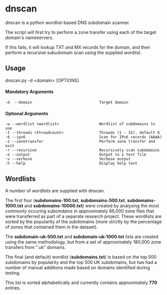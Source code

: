 dnscan
======

dnscan is a python wordlist-based DNS subdomain scanner.

The script will first try to perform a zone transfer using each of the target domain's nameservers.

If this fails, it will lookup TXT and MX records for the domain, and then perform a recursive subudomain scan using the supplied wordlist.

Usage
-----

dnscan.py -d \<domain\> [OPTIONS]

#### Mandatory Arguments
    -d  --domain                              Target domain
    
#### Optional Arguments
    -w --wordlist <wordlist>                  Wordlist of subdomains to use
    -t --threads <threadcount>                Threads (1 - 32), default 8
    -6 --ipv6                                 Scan for IPv6 records (AAAA)
    -z --zonetransfer                         Perform zone transfer and exit
    -r --recursive                            Recursively scan subdomains
    -o --output                               Output to a text file
    -v --verbose                              Verbose output
    -h --help                                 Display help text

Wordlists
---------

A number of wordlists are supplied with dnscan.

The first four (**subdomains-100.txt**, **subdomains-500.txt**, **subdomains-1000.txt** and **subdomains-10000.txt**) were created by analysing the most commonly occuring subomdains in approximately 86,000 zone files that were transferred as part of a separate research project. These wordlists are sorted by the popularity of the subdomains (more strictly by the percentage of zones that contained them in the dataset).

The **subdomain-uk-500.txt** and **subdomain-uk-1000.txt** lists are created using the same methodology, but from a set of approximately 180,000 zone transfers from ".uk" domains.

The final (and default) wordlist (**subdomains.txt**) is based on the top 500 subdomains by popularity and the top 500 UK subdomains, but has had a number of manual additions made based on domains identified during testing.

This list is sorted alphabetically and currently contains approximately **770** entries.
